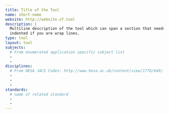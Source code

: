 ```yaml
---
title: Title of the Tool
name: short-name
website: http://website.of.tool
description: | 
  Multiline description of the tool which can span a section that needs to be
  indented if you are wrap lines.
type: tool
layout: tool
subjects:
  # From enumerated application specific subject list
  -  
  - 
disciplines:
  # From HESA JACS Codes: http://www.hesa.ac.uk/content/view/1776/649/
  - 
  - 
  - 
standards:
  # name of related standard 
  -
  -
---
```

